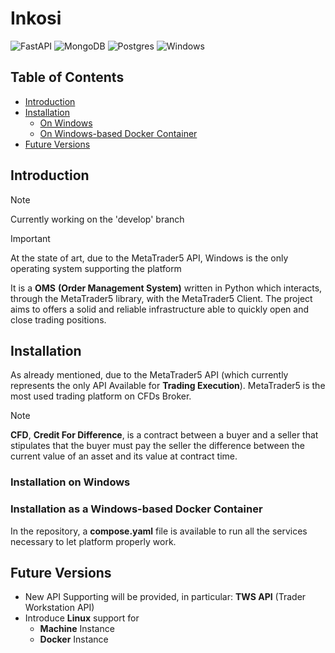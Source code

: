 # Inkosi

![FastAPI](https://img.shields.io/badge/FastAPI-005571?style=for-the-badge&logo=fastapi)
![MongoDB](https://img.shields.io/badge/MongoDB-%234ea94b.svg?style=for-the-badge&logo=mongodb&logoColor=white)
![Postgres](https://img.shields.io/badge/postgres-%23316192.svg?style=for-the-badge&logo=postgresql&logoColor=white)
![Windows](https://img.shields.io/badge/Windows-0078D6?style=for-the-badge&logo=windows&logoColor=white)

## Table of Contents

- [Introduction](#introduction)
- [Installation](#installation)
    - [On Windows](#installation-on-windows)
    - [On Windows-based Docker Container](#installation-as-a-windows-based-docker-container)
- [Future Versions](#future-versions)

## Introduction

> [!NOTE]
> Currently working on the 'develop' branch

> [!IMPORTANT]
> At the state of art, due to the MetaTrader5 API, Windows is the only operating system supporting the platform

It is a __OMS__ **(Order Management System)** written in Python which interacts, through the MetaTrader5 library, with the MetaTrader5 Client.
The project aims to offers a solid and reliable infrastructure able to quickly open and close trading positions.

## Installation

As already mentioned, due to the MetaTrader5 API (which currently represents the only API Available for __**Trading Execution**__).
MetaTrader5 is the most used trading platform on CFDs Broker.

> [!NOTE]
> __**CFD**__, __Credit For Difference__, is a contract between a buyer and a seller that stipulates that the buyer must pay the seller the difference between the current value of an asset and its value at contract time.

### Installation on Windows



### Installation as a Windows-based Docker Container

In the repository, a __compose.yaml__ file is available to run all the services necessary to let platform properly work.

## Future Versions

- New API Supporting will be provided, in particular: __**TWS API**__ (Trader Workstation API)
- Introduce __Linux__ support for
    - __Machine__ Instance
    - __Docker__ Instance